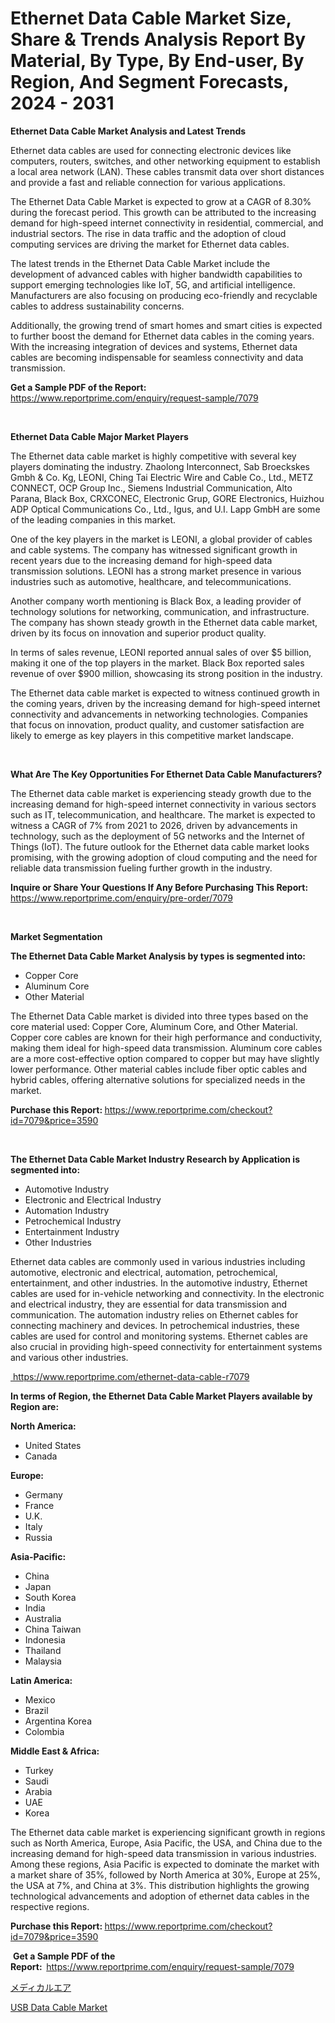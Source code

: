 <p><h1>Ethernet Data Cable Market Size, Share & Trends Analysis Report By Material, By Type, By End-user, By Region, And Segment Forecasts, 2024 - 2031</h1></p><p><strong>Ethernet Data Cable Market Analysis and Latest Trends</strong></p>
<p><p>Ethernet data cables are used for connecting electronic devices like computers, routers, switches, and other networking equipment to establish a local area network (LAN). These cables transmit data over short distances and provide a fast and reliable connection for various applications.</p><p>The Ethernet Data Cable Market is expected to grow at a CAGR of 8.30% during the forecast period. This growth can be attributed to the increasing demand for high-speed internet connectivity in residential, commercial, and industrial sectors. The rise in data traffic and the adoption of cloud computing services are driving the market for Ethernet data cables.</p><p>The latest trends in the Ethernet Data Cable Market include the development of advanced cables with higher bandwidth capabilities to support emerging technologies like IoT, 5G, and artificial intelligence. Manufacturers are also focusing on producing eco-friendly and recyclable cables to address sustainability concerns.</p><p>Additionally, the growing trend of smart homes and smart cities is expected to further boost the demand for Ethernet data cables in the coming years. With the increasing integration of devices and systems, Ethernet data cables are becoming indispensable for seamless connectivity and data transmission.</p></p>
<p><strong>Get a Sample PDF of the Report:&nbsp;</strong> <a href="https://www.reportprime.com/enquiry/request-sample/7079">https://www.reportprime.com/enquiry/request-sample/7079</a></p>
<p>&nbsp;</p>
<p><strong>Ethernet Data Cable Major Market Players</strong></p>
<p><p>The Ethernet data cable market is highly competitive with several key players dominating the industry. Zhaolong Interconnect, Sab Broeckskes Gmbh & Co. Kg, LEONI, Ching Tai Electric Wire and Cable Co., Ltd., METZ CONNECT, OCP Group Inc., Siemens Industrial Communication, Alto Parana, Black Box, CRXCONEC, Electronic Grup, GORE Electronics, Huizhou ADP Optical Communications Co., Ltd., Igus, and U.I. Lapp GmbH are some of the leading companies in this market.</p><p>One of the key players in the market is LEONI, a global provider of cables and cable systems. The company has witnessed significant growth in recent years due to the increasing demand for high-speed data transmission solutions. LEONI has a strong market presence in various industries such as automotive, healthcare, and telecommunications.</p><p>Another company worth mentioning is Black Box, a leading provider of technology solutions for networking, communication, and infrastructure. The company has shown steady growth in the Ethernet data cable market, driven by its focus on innovation and superior product quality.</p><p>In terms of sales revenue, LEONI reported annual sales of over $5 billion, making it one of the top players in the market. Black Box reported sales revenue of over $900 million, showcasing its strong position in the industry.</p><p>The Ethernet data cable market is expected to witness continued growth in the coming years, driven by the increasing demand for high-speed internet connectivity and advancements in networking technologies. Companies that focus on innovation, product quality, and customer satisfaction are likely to emerge as key players in this competitive market landscape.</p></p>
<p>&nbsp;</p>
<p><strong>What Are The Key Opportunities For Ethernet Data Cable Manufacturers?</strong></p>
<p><p>The Ethernet data cable market is experiencing steady growth due to the increasing demand for high-speed internet connectivity in various sectors such as IT, telecommunication, and healthcare. The market is expected to witness a CAGR of 7% from 2021 to 2026, driven by advancements in technology, such as the deployment of 5G networks and the Internet of Things (IoT). The future outlook for the Ethernet data cable market looks promising, with the growing adoption of cloud computing and the need for reliable data transmission fueling further growth in the industry.</p></p>
<p><strong>Inquire or Share Your Questions If Any Before Purchasing This Report:</strong> <a href="https://www.reportprime.com/enquiry/pre-order/7079">https://www.reportprime.com/enquiry/pre-order/7079</a></p>
<p>&nbsp;</p>
<p><strong>Market Segmentation</strong></p>
<p><strong>The Ethernet Data Cable Market Analysis by types is segmented into:</strong></p>
<p><ul><li>Copper Core</li><li>Aluminum Core</li><li>Other Material</li></ul></p>
<p><p>The Ethernet Data Cable market is divided into three types based on the core material used: Copper Core, Aluminum Core, and Other Material. Copper core cables are known for their high performance and conductivity, making them ideal for high-speed data transmission. Aluminum core cables are a more cost-effective option compared to copper but may have slightly lower performance. Other material cables include fiber optic cables and hybrid cables, offering alternative solutions for specialized needs in the market.</p></p>
<p><strong>Purchase this Report:&nbsp;</strong><a href="https://www.reportprime.com/checkout?id=7079&price=3590">https://www.reportprime.com/checkout?id=7079&price=3590</a></p>
<p>&nbsp;</p>
<p><strong>The Ethernet Data Cable Market Industry Research by Application is segmented into:</strong></p>
<p><ul><li>Automotive Industry</li><li>Electronic and Electrical Industry</li><li>Automation Industry</li><li>Petrochemical Industry</li><li>Entertainment Industry</li><li>Other Industries</li></ul></p>
<p><p>Ethernet data cables are commonly used in various industries including automotive, electronic and electrical, automation, petrochemical, entertainment, and other industries. In the automotive industry, Ethernet cables are used for in-vehicle networking and connectivity. In the electronic and electrical industry, they are essential for data transmission and communication. The automation industry relies on Ethernet cables for connecting machinery and devices. In petrochemical industries, these cables are used for control and monitoring systems. Ethernet cables are also crucial in providing high-speed connectivity for entertainment systems and various other industries.</p></p>
<p><a href="https://www.reportprime.com/ethernet-data-cable-r7079">&nbsp;https://www.reportprime.com/ethernet-data-cable-r7079</a></p>
<p><strong>In terms of Region, the Ethernet Data Cable Market Players available by Region are:</strong></p>
<p>
    <p> <strong> North America: </strong>
        <ul>
            <li>United States</li>
            <li>Canada</li>
        </ul>
        </p> 
    <p> <strong> Europe: </strong>
        <ul>
            <li>Germany</li>
            <li>France</li>
            <li>U.K.</li>
            <li>Italy</li>
            <li>Russia</li>
        </ul>
        </p> 
    <p> <strong> Asia-Pacific: </strong>
        <ul>
            <li>China</li>
            <li>Japan</li>
            <li>South Korea</li>
            <li>India</li>
            <li>Australia</li>
            <li>China Taiwan</li>
            <li>Indonesia</li>
            <li>Thailand</li>
            <li>Malaysia</li>
        </ul>
        </p> 
    <p> <strong> Latin America: </strong>
        <ul>
            <li>Mexico</li>
            <li>Brazil</li>
            <li>Argentina Korea</li>
            <li>Colombia</li>
        </ul>
        </p> 
    <p> <strong> Middle East & Africa: </strong>
        <ul>
            <li>Turkey</li>
            <li>Saudi</li>
            <li>Arabia</li>
            <li>UAE</li>
            <li>Korea</li>
        </ul>
    </p>
    </p>
<p><p>The Ethernet data cable market is experiencing significant growth in regions such as North America, Europe, Asia Pacific, the USA, and China due to the increasing demand for high-speed data transmission in various industries. Among these regions, Asia Pacific is expected to dominate the market with a market share of 35%, followed by North America at 30%, Europe at 25%, the USA at 7%, and China at 3%. This distribution highlights the growing technological advancements and adoption of ethernet data cables in the respective regions.</p></p>
<p><strong>Purchase this Report: </strong><a href="https://www.reportprime.com/checkout?id=7079&price=3590">https://www.reportprime.com/checkout?id=7079&price=3590</a></p>
<p>&nbsp;<strong>Get a Sample PDF of the Report:&nbsp;&nbsp;</strong><a href="https://www.reportprime.com/enquiry/request-sample/7079">https://www.reportprime.com/enquiry/request-sample/7079</a></p>
<p><strong></strong></p>
<p><p><a href="https://github.com/zekaoe592392/Market-Research-Report-List-1/blob/main/465986220561.md">メディカルエア</a></p><p><a href="https://github.com/RickHolmes3/Market-Research-Report-List-4/blob/main/usb-data-cable-market.md">USB Data Cable Market</a></p></p>